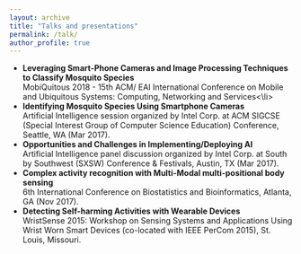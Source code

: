 ```yaml
---
layout: archive
title: "Talks and presentations"
permalink: /talk/
author_profile: true
---
```


<!--## Invited Talks/ Panel Discussion -->
<p align="center">
 <ul>
  <li><b>Leveraging Smart-Phone Cameras and Image Processing Techniques to Classify Mosquito Species</b><br>
  MobiQuitous 2018 - 15th ACM/ EAI International Conference on Mobile and Ubiquitous Systems: Computing, Networking and Services<\li>
  <li><b>Identifying Mosquito Species Using Smartphone Cameras</b><br>
Artificial Intelligence session organized by Intel Corp. at ACM SIGCSE (Special Interest Group of Computer Science Education) Conference, Seattle, WA (Mar 2017).</li>
<li><b>Opportunities and Challenges in Implementing/Deploying AI</b><br>
Artificial Intelligence panel discussion organized by Intel Corp. at South by Southwest (SXSW) Conference & Festivals, Austin, TX (Mar 2017). </li>
<li><b>Complex activity recognition with Multi-Modal multi-positional body sensing</b><br>
  6th International Conference on Biostatistics and Bioinformatics, Atlanta, GA (Nov 2017).</li>
<li><b>Detecting Self-harming Activities with Wearable Devices</b><br>
 WristSense 2015: Workshop on Sensing Systems and Applications Using Wrist Worn Smart Devices (co-located with IEEE PerCom 2015), St. Louis, Missouri.</li>
  </ul>
  </p>
